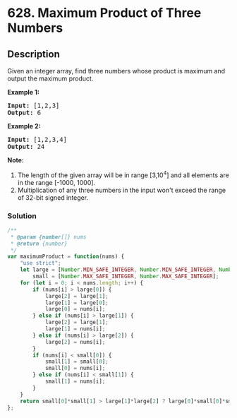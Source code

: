 # 628. Maximum Product of Three Numbers

## Description

Given an integer array, find three numbers whose product is maximum and output the maximum product.

**Example 1:**
<pre>
<b>Input:</b> [1,2,3]
<b>Output:</b> 6
</pre>

**Example 2:**
<pre>
<b>Input:</b> [1,2,3,4]
<b>Output:</b> 24
</pre>

**Note:**
1. The length of the given array will be in range [3,10<sup>4</sup>] and all elements are in the range [-1000, 1000].
2. Multiplication of any three numbers in the input won't exceed the range of 32-bit signed integer.

### Solution
```javascript
/**
 * @param {number[]} nums
 * @return {number}
 */
var maximumProduct = function(nums) {
    "use strict";
    let large = [Number.MIN_SAFE_INTEGER, Number.MIN_SAFE_INTEGER, Number.MIN_SAFE_INTEGER],
        small = [Number.MAX_SAFE_INTEGER, Number.MAX_SAFE_INTEGER];
    for (let i = 0; i < nums.length; i++) {
        if (nums[i] > large[0]) {
            large[2] = large[1];
            large[1] = large[0];
            large[0] = nums[i];
        } else if (nums[i] > large[1]) {
            large[2] = large[1];
            large[1] = nums[i];
        } else if (nums[i] > large[2]) {
            large[2] = nums[i];
        }
        if (nums[i] < small[0]) {
            small[1] = small[0];
            small[0] = nums[i];
        } else if (nums[i] < small[1]) {
            small[1] = nums[i];
        }
    }
    return small[0]*small[1] > large[1]*large[2] ? large[0]*small[0]*small[1] : large[0]*large[1]*large[2];
};
```